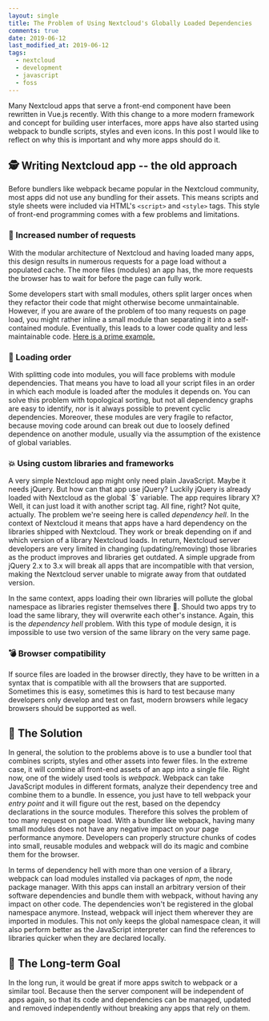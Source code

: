 ```yaml
---
layout: single
title: The Problem of Using Nextcloud's Globally Loaded Dependencies
comments: true
date: 2019-06-12
last_modified_at: 2019-06-12
tags:
  - nextcloud
  - development
  - javascript
  - foss
---
```


Many Nextcloud apps that serve a front-end component have been rewritten in Vue.js recently. With this change to a more modern framework and concept for building user interfaces, more apps have also started using webpack to bundle scripts, styles and even icons. In this post I would like to reflect on why this is important and why more apps should do it.

## 🕵️ Writing Nextcloud app -- the old approach

Before bundlers like webpack became popular in the Nextcloud community, most apps did not use any bundling for their assets. This means scripts and style sheets were included via HTML's `<script>` and `<style>` tags.
This style of front-end programming comes with a few problems and limitations.

### 🐌 Increased number of requests
With the modular architecture of Nextcloud and having loaded many apps, this design results in numerous requests for a page load without a populated cache. The more files (modules) an app has, the more requests the browser has to wait for before the page can fully work.

Some developers start with small modules, others split larger onces when they refactor their code that might otherwise become unmaintainable. However, if you are aware of the problem of too many requests on page load, you might rather inline a small module than separating it into a self-contained module. Eventually, this leads to a lower code quality and less maintainable code. [Here is a prime example.](https://github.com/nextcloud/server/blob/stable16/core/js/js.js)

### 🧮 Loading order
With splitting code into modules, you will face problems with module dependencies. That means you have to load all your script files in an order in which each module is loaded after the modules it depends on. You can solve this problem with topological sorting, but not all dependency graphs are easy to identify, nor is it always possible to prevent cyclic dependencies. Moreover, these modules are very fragile to refactor, because moving code around can break out due to loosely defined dependence on another module, usually via the assumption of the existence of global variables.

### 💥 Using custom libraries and frameworks
A very simple Nextcloud app might only need plain JavaScript. Maybe it needs jQuery. But how can that app use jQuery? Luckily jQuery is already loaded with Nextcloud as the global ˋ$ˋ variable. The app requires library X? Well, it can just load it with another script tag. All fine, right? Not quite, actually.
The problem we're seeing here is called *dependency hell*. In the context of Nextcloud it means that apps have a hard dependency on the libraries shipped with Nextcloud. They work or break depending on if and which version of a library Nextcloud loads. In return, Nextcloud server developers are very limited in changing (updating/removing) those libraries as the product improves and libraries get outdated. A simple upgrade from jQuery 2.x to 3.x will break all apps that are incompatible with that version, making the Nextcloud server unable to migrate away from that outdated version.

In the same context, apps loading their own libraries will pollute the global namespace as libraries register themselves there 🤦. Should two apps try to load the same library, they will overwrite each other's instance. Again, this is the *dependency hell* problem. With this type of module design, it is impossible to use two version of the same library on the very same page.

### 💣 Browser compatibility
If source files are loaded in the browser directly, they have to be written in a syntax that is compatible with all the browsers that are supported. Sometimes this is easy, sometimes this is hard to test because many developers only develop and test on fast, modern browsers while legacy browsers should be supported as well.

## 🙌 The Solution
In general, the solution to the problems above is to use a bundler tool that combines scripts, styles and other assets into fewer files. In the extreme case, it will combine all front-end assets of an app into a single file.
Right now, one of the widely used tools is *webpack*. Webpack can take JavaScript modules in different formats, analyze their dependency tree and combine them to a bundle. In essence, you just have to tell webpack your *entry point* and it will figure out the rest, based on the dependcy declarations in the source modules.
Therefore this solves the problem of too many request on page load. With a bundler like webpack, having many small modules does not have any negative impact on your page performance anymore. Developers can properly structure chunks of codes into small, reusable modules and webpack will do its magic and combine them for the browser.

In terms of dependency hell with more than one version of a library, webpack can load modules installed via packages of *npm*, the node package manager. With this apps can install an arbitrary version of their software dependencies and bundle them with webpack, without having any impact on other code. The dependencies won't be registered in the global namespace anymore. Instead, webpack will inject them wherever they are imported in modules. This not only keeps the global namespace clean, it will also perform better as the JavaScript interpreter can find the references to libraries quicker when they are declared locally.


## 🤔 The Long-term Goal
In the long run, it would be great if more apps switch to webpack or a similar tool. Because then the server component will be independent of apps again, so that its code and dependencies can be managed, updated and removed independently without breaking any apps that rely on them.
